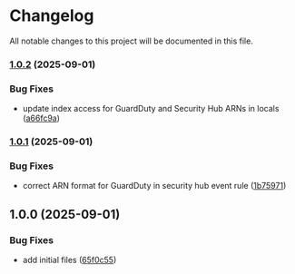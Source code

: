 # Changelog

All notable changes to this project will be documented in this file.

### [1.0.2](https://github.com/ganexcloud/terraform-aws-guarddutty/compare/v1.0.1...v1.0.2) (2025-09-01)


### Bug Fixes

* update index access for GuardDuty and Security Hub ARNs in locals ([a66fc9a](https://github.com/ganexcloud/terraform-aws-guarddutty/commit/a66fc9a06b773b955e69db24f199b35a2f7b05cb))

### [1.0.1](https://github.com/ganexcloud/terraform-aws-guarddutty/compare/v1.0.0...v1.0.1) (2025-09-01)


### Bug Fixes

* correct ARN format for GuardDuty in security hub event rule ([1b75971](https://github.com/ganexcloud/terraform-aws-guarddutty/commit/1b75971f24e8f21df07d482654e6d79a807ed85f))

## 1.0.0 (2025-09-01)


### Bug Fixes

* add initial files ([65f0c55](https://github.com/ganexcloud/terraform-aws-guarddutty/commit/65f0c55dbde87a68d8082655e8c5ddf7cb33826f))
